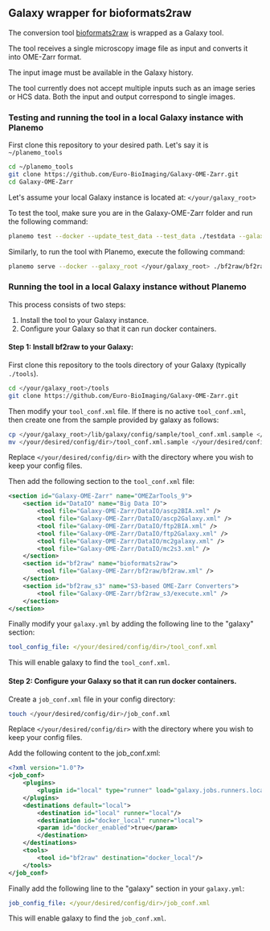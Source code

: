 ## Galaxy wrapper for bioformats2raw

The conversion tool [bioformats2raw](https://github.com/glencoesoftware/bioformats2raw) is wrapped as a Galaxy tool.

The tool receives a single microscopy image file as input and converts it into OME-Zarr format.

The input image must be available in the Galaxy history. 

The tool currently does not accept multiple inputs such as an image series or HCS data. Both the input and output correspond to single images.

### Testing and running the tool in a local Galaxy instance with Planemo

First clone this repository to your desired path. Let's say it is `~/planemo_tools`
```bash
cd ~/planemo_tools
git clone https://github.com/Euro-BioImaging/Galaxy-OME-Zarr.git
cd Galaxy-OME-Zarr
```

Let's assume your local Galaxy instance is located at: `</your/galaxy_root>`

To test the tool, make sure you are in the Galaxy-OME-Zarr folder and run the following command:
```bash
planemo test --docker --update_test_data --test_data ./testdata --galaxy_root </your/galaxy_root> ./bf2raw/bf2raw.xml
```

Similarly, to run the tool with Planemo, execute the following command:
```bash
planemo serve --docker --galaxy_root </your/galaxy_root> ./bf2raw/bf2raw.xml
```

### Running the tool in a local Galaxy instance without Planemo
This process consists of two steps: 
1) Install the tool to your Galaxy instance. 
2) Configure your Galaxy so that it can run docker containers.

#### Step 1: Install bf2raw to your Galaxy: 

First clone this repository to the tools directory of your Galaxy
(typically `./tools`).

```bash
cd </your/galaxy_root>/tools
git clone https://github.com/Euro-BioImaging/Galaxy-OME-Zarr.git
```

Then modify your `tool_conf.xml` file. If there is no active `tool_conf.xml`, 
then create one from the sample provided by galaxy as follows:
```bash
cp </your/galaxy_root>/lib/galaxy/config/sample/tool_conf.xml.sample </your/desired/config/dir>
mv </your/desired/config/dir>/tool_conf.xml.sample </your/desired/config/dir>/tool_conf.xml
``` 
Replace `</your/desired/config/dir>` with the directory where you wish to keep your config files.

Then add the following section to the `tool_conf.xml` file:
```xml
<section id="Galaxy-OME-Zarr" name="OMEZarTools_9">
    <section id="DataIO" name="Big Data IO">
        <tool file="Galaxy-OME-Zarr/DataIO/ascp2BIA.xml" />	  
        <tool file="Galaxy-OME-Zarr/DataIO/ascp2Galaxy.xml" />	  
        <tool file="Galaxy-OME-Zarr/DataIO/ftp2BIA.xml" />	  
        <tool file="Galaxy-OME-Zarr/DataIO/ftp2Galaxy.xml" />
        <tool file="Galaxy-OME-Zarr/DataIO/mc2galaxy.xml" />
        <tool file="Galaxy-OME-Zarr/DataIO/mc2s3.xml" />
    </section>  
    <section id="bf2raw" name="bioformats2raw">
        <tool file="Galaxy-OME-Zarr/bf2raw/bf2raw.xml" />	  
    </section> 
    <section id="bf2raw_s3" name="S3-based OME-Zarr Converters">
        <tool file="Galaxy-OME-Zarr/bf2raw_s3/execute.xml" />	  
    </section> 
</section>  
```

Finally modify your `galaxy.yml` by adding the following line to the "galaxy" section:

```yaml
tool_config_file: </your/desired/config/dir>/tool_conf.xml
```

This will enable galaxy to find the `tool_conf.xml`.

#### Step 2: Configure your Galaxy so that it can run docker containers.

Create a `job_conf.xml` file in your config directory:
```bash
touch </your/desired/config/dir>/job_conf.xml
```
Replace `</your/desired/config/dir>` with the directory where you wish to keep your config files.

Add the following content to the job_conf.xml:

```xml
<?xml version="1.0"?>
<job_conf>
    <plugins>
        <plugin id="local" type="runner" load="galaxy.jobs.runners.local:LocalJobRunner" workers="4"/>
    </plugins>
    <destinations default="local">
        <destination id="local" runner="local"/>
        <destination id="docker_local" runner="local">
	    <param id="docker_enabled">true</param>
        </destination>	
    </destinations>
    <tools>
        <tool id="bf2raw" destination="docker_local"/>
    </tools>
</job_conf>
```

Finally add the following line to the "galaxy" section in your `galaxy.yml`:

```yaml
job_config_file: </your/desired/config/dir>/job_conf.xml
```

This will enable galaxy to find the `job_conf.xml`.
